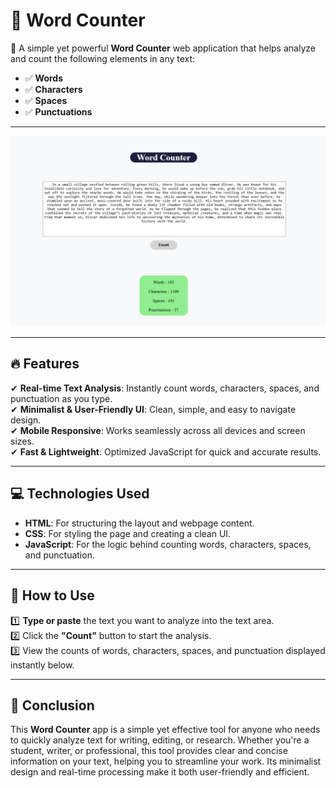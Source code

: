 # 📖 Word Counter

🚀 A simple yet powerful **Word Counter** web application that helps analyze and count the following elements in any text:

- ✅ **Words**
- ✅ **Characters**
- ✅ **Spaces**
- ✅ **Punctuations**

---

<div align="center">
    <img src="Images/word counter.png" alt="Word Counter" width="600px">
</div>

---

## 🔥 Features

✔ **Real-time Text Analysis**: Instantly count words, characters, spaces, and punctuation as you type.<br>
✔ **Minimalist & User-Friendly UI**: Clean, simple, and easy to navigate design.<br>
✔ **Mobile Responsive**: Works seamlessly across all devices and screen sizes.<br>
✔ **Fast & Lightweight**: Optimized JavaScript for quick and accurate results.<br>

---

## 💻 Technologies Used

- **HTML**: For structuring the layout and webpage content.
- **CSS**: For styling the page and creating a clean UI.
- **JavaScript**: For the logic behind counting words, characters, spaces, and punctuation.

---

## 📜 How to Use

1️⃣ **Type or paste** the text you want to analyze into the text area.<br>
2️⃣ Click the **"Count"** button to start the analysis.<br>
3️⃣ View the counts of words, characters, spaces, and punctuation displayed instantly below.<br>

---

## 🏁 Conclusion

This **Word Counter** app is a simple yet effective tool for anyone who needs to quickly analyze text for writing, editing, or research. Whether you're a student, writer, or professional, this tool provides clear and concise information on your text, helping you to streamline your work. Its minimalist design and real-time processing make it both user-friendly and efficient. 
